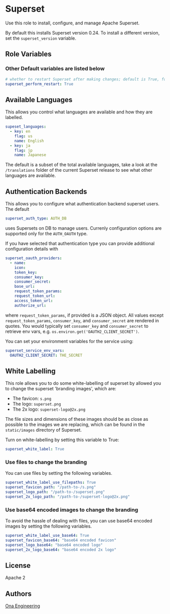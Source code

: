 # Superset

Use this role to install, configure, and manage Apache Superset.

By default this installs Superset version 0.24. To install a different version, set the `superset_version` variable.

## Role Variables

### Other Default variables are listed below

```yml
# whether to restart Superset after making changes; default is True, for a cluster you may wish to disable
superset_perform_restart: True
```

## Available Languages

This allows you control what languages are available and how they are labelled.

```yml
supeset_languages:
  - key: en
    flag: us
    name: English
  - key: ja
    flag: jp
    name: Japanese
```

The default is a subset of the total available languages, take a look at the `/translations` folder of the
current Superset release to see what other languages are available.

## Authentication Backends

This allows you to configure what authentication backend superset users. The default

```yml
superset_auth_type: AUTH_DB
```

uses Supersets on DB to manage users. Currenly configuration options are supported only for the `AUTH_OAUTH` type.

If you have selected that authentication type you can provide additional configuration details with

```yml
superset_oauth_providers:
  - name:
    icon:
    token_key:
    consumer_key:
    consumer_secret:
    base_url:
    request_token_params:
    request_token_url:
    access_token_url:
    authorize_url:
```

where `request_token_params`, if provided is a JSON object. All values except `request_token_params`, `consumer_key`,
and `consumer_secret` are rendered in quotes. You would typically set `consumer_key` and `consumer_secret` to
retrieve env vars, e.g. `os.environ.get('OAUTH2_CLIENT_SECRET')`.

You can set your environment variables for the service using:

```yml
superset_service_env_vars:
  OAUTH2_CLIENT_SECRET: THE_SECRET
```

## White Labelling

This role allows you to do some white-labelling of superset by allowed you to change the superset 'branding images', which are:

- The favicon: `s.png`
- The logo: `superset.png`
- The 2x logo: `superset-logo@2x.png`

The file sizes and dimensions of these images should be as close as possible to the images we are replacing, which can be found in the `static/images` directory of Superset.

Turn on white-labelling by setting this variable to True:

```yml
superset_white_label: True
```

### Use files to change the branding

You can use files by setting the following variables.

```yml
superset_white_label_use_filepaths: True
superset_favicon_path: "/path-to-/s.png"
superset_logo_path: "/path-to-/superset.png"
superset_2x_logo_path: "/path-to-/superset-logo@2x.png"
```

### Use base64 encoded images to change the branding

To avoid the hassle of dealing with files, you can use base64 encoded images by setting the following variables.

```yml
superset_white_label_use_base64: True
superset_favicon_base64: "base64 encoded favicon"
superset_logo_base64: "base64 encoded logo"
superset_2x_logo_base64: "base64 encoded 2x logo"
```

## License

Apache 2

## Authors

[Ona Engineering](https://ona.io)
